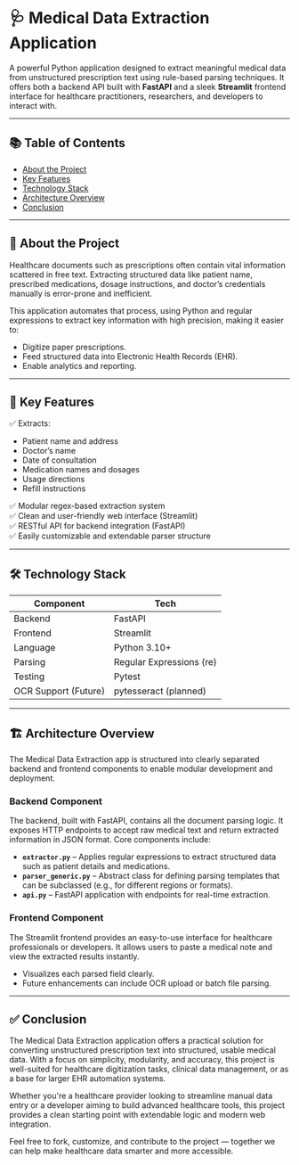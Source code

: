 # 🩺 Medical Data Extraction Application

A powerful Python application designed to extract meaningful medical data from unstructured prescription text using rule-based parsing techniques. It offers both a backend API built with **FastAPI** and a sleek **Streamlit** frontend interface for healthcare practitioners, researchers, and developers to interact with.

---

## 📚 Table of Contents

- [About the Project](#about-the-project)
- [Key Features](#key-features)
- [Technology Stack](#technology-stack)
- [Architecture Overview](#architecture-overview)
- [Conclusion](#installation)

---

## 🧾 About the Project

Healthcare documents such as prescriptions often contain vital information scattered in free text. Extracting structured data like patient name, prescribed medications, dosage instructions, and doctor’s credentials manually is error-prone and inefficient.

This application automates that process, using Python and regular expressions to extract key information with high precision, making it easier to:
- Digitize paper prescriptions.
- Feed structured data into Electronic Health Records (EHR).
- Enable analytics and reporting.

---

## 🌟 Key Features

✅ Extracts:
- Patient name and address  
- Doctor’s name  
- Date of consultation  
- Medication names and dosages  
- Usage directions  
- Refill instructions  

✅ Modular regex-based extraction system  
✅ Clean and user-friendly web interface (Streamlit)  
✅ RESTful API for backend integration (FastAPI)  
✅ Easily customizable and extendable parser structure  

---

## 🛠️ Technology Stack

| Component   | Tech                         |
|------------|------------------------------|
| Backend     | FastAPI                      |
| Frontend    | Streamlit                    |
| Language    | Python 3.10+                 |
| Parsing     | Regular Expressions (re)     |
| Testing     | Pytest                       |
| OCR Support (Future) | pytesseract (planned) |

---

## 🏗️ Architecture Overview

The Medical Data Extraction app is structured into clearly separated backend and frontend components to enable modular development and deployment.


### Backend Component

The backend, built with FastAPI, contains all the document parsing logic. It exposes HTTP endpoints to accept raw medical text and return extracted information in JSON format. Core components include:

- **`extractor.py`** – Applies regular expressions to extract structured data such as patient details and medications.
- **`parser_generic.py`** – Abstract class for defining parsing templates that can be subclassed (e.g., for different regions or formats).
- **`api.py`** – FastAPI application with endpoints for real-time extraction.

### Frontend Component

The Streamlit frontend provides an easy-to-use interface for healthcare professionals or developers. It allows users to paste a medical note and view the extracted results instantly.

- Visualizes each parsed field clearly.
- Future enhancements can include OCR upload or batch file parsing.

---

## ✅ Conclusion

The Medical Data Extraction application offers a practical solution for converting unstructured prescription text into structured, usable medical data. With a focus on simplicity, modularity, and accuracy, this project is well-suited for healthcare digitization tasks, clinical data management, or as a base for larger EHR automation systems.

Whether you're a healthcare provider looking to streamline manual data entry or a developer aiming to build advanced healthcare tools, this project provides a clean starting point with extendable logic and modern web integration.

Feel free to fork, customize, and contribute to the project — together we can help make healthcare data smarter and more accessible.
